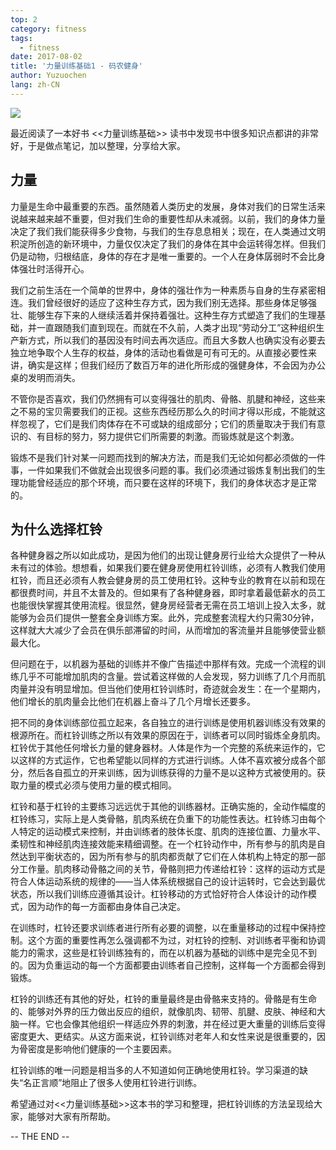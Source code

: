 ```yaml
---
top: 2
category: fitness
tags:
  - fitness
date: 2017-08-02
title: '力量训练基础1 - 码农健身'
author: Yuzuochen
lang: zh-CN
---
```



![](/img/fitness-power-01/power-train.jpg)

最近阅读了一本好书 <<力量训练基础>> 读书中发现书中很多知识点都讲的非常好，于是做点笔记，加以整理，分享给大家。

## 力量

力量是生命中最重要的东西。虽然随着人类历史的发展，身体对我们的日常生活来说越来越来越不重要，但对我们生命的重要性却从未减弱。以前，我们的身体力量决定了我们我们能获得多少食物，与我们的生存息息相关；现在，在人类通过文明积淀所创造的新环境中，力量仅仅决定了我们的身体在其中会运转得怎样。但我们仍是动物，归根结底，身体的存在才是唯一重要的。一个人在身体孱弱时不会比身体强壮时活得开心。

我们之前生活在一个简单的世界中，身体的强壮作为一种素质与自身的生存紧密相连。我们曾经很好的适应了这种生存方式，因为我们别无选择。那些身体足够强壮、能够生存下来的人继续活着并保持着强壮。这种生存方式塑造了我们的生理基础，并一直跟随我们直到现在。而就在不久前，人类才出现“劳动分工”这种组织生产新方式，所以我们的基因没有时间去再次适应。而且大多数人也确实没有必要去独立地争取个人生存的权益，身体的活动也看做是可有可无的。从直接必要性来讲，确实是这样；但我们经历了数百万年的进化所形成的强健身体，不会因为办公桌的发明而消失。

不管你是否喜欢，我们仍然拥有可以变得强壮的肌肉、骨骼、肌腱和神经，这些来之不易的宝贝需要我们的正视。这些东西经历那么久的时间才得以形成，不能就这样忽视了，它们是我们肉体存在不可或缺的组成部分；它们的质量取决于我们有意识的、有目标的努力，努力提供它们所需要的刺激。而锻炼就是这个刺激。

锻炼不是我们针对某一问题而找到的解决方法，而是我们无论如何都必须做的一件事，一件如果我们不做就会出现很多问题的事。我们必须通过锻炼复制出我们的生理功能曾经适应的那个环境，而只要在这样的环境下，我们的身体状态才是正常的。

## 为什么选择杠铃

各种健身器之所以如此成功，是因为他们的出现让健身房行业给大众提供了一种从未有过的体验。想想看，如果我们要在健身房使用杠铃训练，必须有人教我们使用杠铃，而且还必须有人教会健身房的员工使用杠铃。这种专业的教育在以前和现在都很费时间，并且不太普及的。但如果有了各种健身器，即时拿着最低薪水的员工也能很快掌握其使用流程。很显然，健身房经营者无需在员工培训上投入太多，就能够为会员们提供一整套全身训练方案。此外，完成整套流程大约只需30分钟，这样就大大减少了会员在俱乐部滞留的时间，从而增加的客流量并且能够使营业额最大化。

但问题在于，以机器为基础的训练并不像广告描述中那样有效。完成一个流程的训练几乎不可能增加肌肉的含量。尝试着这样做的人会发现，努力训练了几个月而肌肉量并没有明显增加。但当他们使用杠铃训练时，奇迹就会发生：在一个星期内，他们增长的肌肉量会比他们在机器上奋斗了几个月增长还要多。

把不同的身体训练部位孤立起来，各自独立的进行训练是使用机器训练没有效果的根源所在。而杠铃训练之所以有效果的原因在于，训练者可以同时锻炼全身肌肉。杠铃优于其他任何增长力量的健身器材。人体是作为一个完整的系统来运作的，它以这样的方式运作，它也希望能以同样的方式进行训练。人体不喜欢被分成各个部分，然后各自孤立的开来训练，因为训练获得的力量不是以这种方式被使用的。获取力量的模式必须与使用力量的模式相同。

杠铃和基于杠铃的主要练习远远优于其他的训练器材。正确实施的，全动作幅度的杠铃练习，实际上是人类骨骼，肌肉系统在负重下的功能性表达。杠铃练习由每个人特定的运动模式来控制，并由训练者的肢体长度、肌肉的连接位置、力量水平、柔韧性和神经肌肉连接效能来精细调整。在一个杠铃动作中，所有参与的肌肉是自然达到平衡状态的，因为所有参与的肌肉都贡献了它们在人体机构上特定的那一部分工作量。肌肉移动骨骼之间的关节，骨骼则把力传递给杠铃：这样的运动方式是符合人体运动系统的规律的——当人体系统根据自己的设计运转时，它会达到最优状态，所以我们训练应遵循其设计。杠铃移动的方式恰好符合人体设计的动作模式，因为动作的每一方面都由身体自己决定。

在训练时，杠铃还要求训练者进行所有必要的调整，以在重量移动的过程中保持控制。这个方面的重要性再怎么强调都不为过，对杠铃的控制、对训练者平衡和协调能力的需求，这些是杠铃训练独有的，而在以机器为基础的训练中是完全见不到的。因为负重运动的每一个方面都要由训练者自己控制，这样每一个方面都会得到锻炼。

杠铃的训练还有其他的好处，杠铃的重量最终是由骨骼来支持的。骨骼是有生命的、能够对外界的压力做出反应的组织，就像肌肉、韧带、肌腱、皮肤、神经和大脑一样。它也会像其他组织一样适应外界的刺激，并在经过更大重量的训练后变得密度更大、更结实。从这方面来说，杠铃训练对老年人和女性来说是很重要的，因为骨密度是影响他们健康的一个主要因素。

杠铃训练的唯一问题是相当多的人不知道如何正确地使用杠铃。学习渠道的缺失“名正言顺”地阻止了很多人使用杠铃进行训练。

希望通过对<<力量训练基础>>这本书的学习和整理，把杠铃训练的方法呈现给大家，能够对大家有所帮助。

-- THE END --
